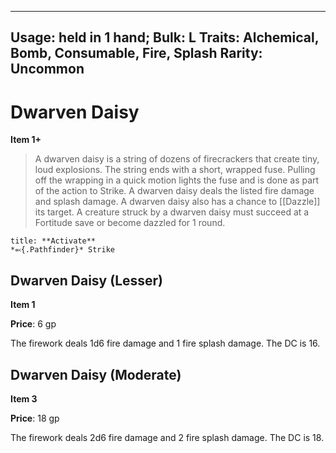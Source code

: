 
---
Usage: held in 1 hand;
Bulk: L
Traits: Alchemical, Bomb, Consumable, Fire, Splash
Rarity: Uncommon
---

# Dwarven Daisy

**Item 1+**

> A dwarven daisy is a string of dozens of firecrackers that create tiny, loud explosions. The string ends with a short, wrapped fuse. Pulling off the wrapping in a quick motion lights the fuse and is done as part of the action to Strike. A dwarven daisy deals the listed fire damage and splash damage. A dwarven daisy also has a chance to [[Dazzle]] its target. A creature struck by a dwarven daisy must succeed at a Fortitude save or become dazzled for 1 round.

```ad-embed-ability
title: **Activate**
*⬻{.Pathfinder}* Strike 
```

## Dwarven Daisy (Lesser)

**Item 1**

**Price**: 6 gp

The firework deals 1d6 fire damage and 1 fire splash damage. The DC is 16.

## Dwarven Daisy (Moderate)

**Item 3**

**Price**: 18 gp

The firework deals 2d6 fire damage and 2 fire splash damage. The DC is 18.
